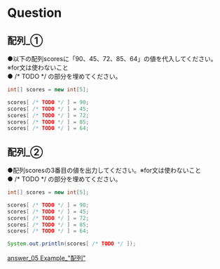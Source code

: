 # Question

## 配列_①
●以下の配列scoresに「90、45、72、85、64」の値を代入してください。※for文は使わないこと  
● /* TODO */ の部分を埋めてください。

```java
int[] scores = new int[5];

scores[ /* TODO */ ] = 90;
scores[ /* TODO */ ] = 45;
scores[ /* TODO */ ] = 72;
scores[ /* TODO */ ] = 85;
scores[ /* TODO */ ] = 64;
```

## 配列_②
●配列scoresの3番目の値を出力してください。※for文は使わないこと   
● /* TODO */ の部分を埋めてください。  

```java
int[] scores = new int[5];

scores[ /* TODO */ ] = 90;
scores[ /* TODO */ ] = 45;
scores[ /* TODO */ ] = 72;
scores[ /* TODO */ ] = 85;
scores[ /* TODO */ ] = 64;

System.out.println(scores[ /* TODO */ ]);
```

[answer_05 Example_"配列"](https://github.com/ktsuru-cw/Java_training/blob/master/Answer/answer_05_%22%E9%85%8D%E5%88%97%22.md)
